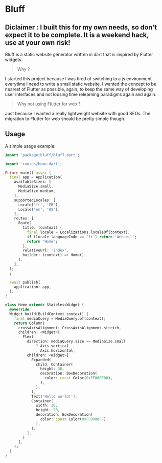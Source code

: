 # Bluff

## Diclaimer : I built this for my own needs, so don't expect it to be complete. It is a weekend hack, use at your own risk!

Bluff is a static website generator written in dart that is inspired by Flutter widgets.
 
 > Why ?

I started this project because I was tired of switching to a js environment everytime I need to write a small static website. I wanted the concept to be nearest of Flutter as possible, again, to keep the same way of developing user interfaces and not loosing time relearning paradigms again and again.

> Why not using Flutter for web ?

Just because I wanted a really lightweight website with good SEOs. The migration to Flutter for web should be pretty simple though.

## Usage

A simple usage example:

```dart
import 'package:bluff/bluff.dart';

import 'routes/home.dart';

Future main() async {
  final app = Application(
    availableSizes: [
      MediaSize.small,
      MediaSize.medium,
    ],
    supportedLocales: [
      Locale('fr', 'FR'),
      Locale('en', 'US'),
    ],
    routes: [
      Route(
        title: (context) {
          final locale = Localizations.localeOf(context);
          if (locale.languageCode == 'fr') return 'Accueil';
          return 'Home';
        },
        relativeUrl: 'index',
        builder: (context) => Home(),
      ),
    ],
  );
  ;

  await publish(
    application: app,
  );
}

class Home extends StatelessWidget {
  @override
  Widget build(BuildContext context) {
    final mediaQuery = MediaQuery.of(context);
    return Column(
      crossAxisAlignment: CrossAxisAlignment.stretch,
      children: <Widget>[
        Flex(
          direction: mediaQuery.size == MediaSize.small
              ? Axis.vertical
              : Axis.horizontal,
          children: <Widget>[
            Expanded(
              child: Container(
                height: 30,
                decoration: BoxDecoration(
                  color: const Color(0xFF00FF00),
                ),
              ),
            ),
            Text('Hello world!'),
            Container(
              width: 20,
              height: 20,
              decoration: BoxDecoration(
                color: const Color(0xFF0000FF),
              ),
            ),
          ],
        )
      ],
    );
  }
}
```

